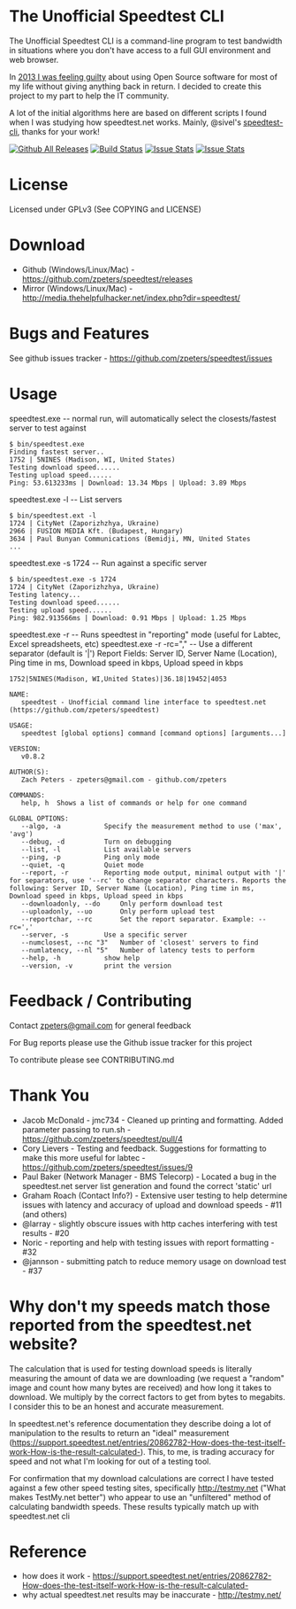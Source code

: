 The Unofficial Speedtest CLI
============================
The Unofficial Speedtest CLI is a command-line program to test
bandwidth in situations where you don't have access to a full GUI
environment and web browser.

In [2013 I was feeling guilty](http://thehelpfulhacker.net/2013/07/29/giving-something-back/)
about using Open Source software for most of my life without giving
anything back in return.  I decided to create this project to my part
to help the IT community.

A lot of the initial algorithms here are based on different scripts I
found when I was studying how speedtest.net works.  Mainly, @sivel's
[speedtest-cli](https://github.com/sivel/speedtest-cli/blob/master/speedtest-cli),
thanks for your work!

[![Github All Releases](https://img.shields.io/github/downloads/zpeters/speedtest/total.svg?style=plastic)](https://github.com/zpeters/speedtest)
[![Build Status](https://drone.io/github.com/zpeters/speedtest/status.png)](https://drone.io/github.com/zpeters/speedtest/latest)
[![Issue Stats](http://www.issuestats.com/github/zpeters/speedtest/badge/pr)](http://www.issuestats.com/github/zpeters/speedtest)
[![Issue Stats](http://www.issuestats.com/github/zpeters/speedtest/badge/issue)](http://www.issuestats.com/github/zpeters/speedtest)

License
=======
Licensed under GPLv3 (See COPYING and LICENSE)

Download
========
- Github (Windows/Linux/Mac) - https://github.com/zpeters/speedtest/releases
- Mirror (Windows/Linux/Mac) - http://media.thehelpfulhacker.net/index.php?dir=speedtest/

Bugs and Features
=================
See github issues tracker - https://github.com/zpeters/speedtest/issues

Usage
=====
speedtest.exe -- normal run, will automatically select the closests/fastest server to test against
```shell
$ bin/speedtest.exe 
Finding fastest server..
1752 | 5NINES (Madison, WI, United States)
Testing download speed......
Testing upload speed......
Ping: 53.613233ms | Download: 13.34 Mbps | Upload: 3.89 Mbps
```

speedtest.exe -l -- List servers
```shell
$ bin/speedtest.ext -l
1724 | CityNet (Zaporizhzhya, Ukraine)
2966 | FUSION MEDIA Kft. (Budapest, Hungary)
3634 | Paul Bunyan Communications (Bemidji, MN, United States
...

```

speedtest.exe -s 1724 -- Run against a specific server
```shell
$ bin/speedtest.exe -s 1724
1724 | CityNet (Zaporizhzhya, Ukraine)
Testing latency...
Testing download speed......
Testing upload speed......
Ping: 982.913566ms | Download: 0.91 Mbps | Upload: 1.25 Mbps
```

speedtest.exe -r -- Runs speedtest in "reporting" mode (useful for Labtec, Excel spreadsheets, etc)
speedtest.exe -r -rc="," -- Use a different separator (default is '|')
Report Fields: Server ID, Server Name (Location), Ping time in ms, Download speed in kbps, Upload speed in kbps
```shell
1752|5NINES(Madison, WI,United States)|36.18|19452|4053
```

```shell
NAME:
   speedtest - Unofficial command line interface to speedtest.net (https://github.com/zpeters/speedtest)

USAGE:
   speedtest [global options] command [command options] [arguments...]

VERSION:
   v0.8.2

AUTHOR(S):
   Zach Peters - zpeters@gmail.com - github.com/zpeters

COMMANDS:
   help, h	Shows a list of commands or help for one command

GLOBAL OPTIONS:
   --algo, -a 			Specify the measurement method to use ('max', 'avg')
   --debug, -d			Turn on debugging
   --list, -l			List available servers
   --ping, -p			Ping only mode
   --quiet, -q			Quiet mode
   --report, -r			Reporting mode output, minimal output with '|' for separators, use '--rc' to change separator characters. Reports the following: Server ID, Server Name (Location), Ping time in ms, Download speed in kbps, Upload speed in kbps
   --downloadonly, --do		Only perform download test
   --uploadonly, --uo		Only perform upload test
   --reportchar, --rc 		Set the report separator. Example: --rc=','
   --server, -s 		Use a specific server
   --numclosest, --nc "3"	Number of 'closest' servers to find
   --numlatency, --nl "5"	Number of latency tests to perform
   --help, -h			show help
   --version, -v		print the version

```

Feedback / Contributing
=======================
Contact zpeters@gmail.com for general feedback

For Bug reports please use the Github issue tracker for this project

To contribute please see CONTRIBUTING.md

Thank You
=========
- Jacob McDonald - jmc734 - Cleaned up printing and formatting.  Added parameter passing to run.sh - https://github.com/zpeters/speedtest/pull/4
- Cory Lievers - Testing and feedback. Suggestions for formatting to make this more useful for labtec - https://github.com/zpeters/speedtest/issues/9
- Paul Baker (Network Manager - BMS Telecorp) - Located a bug in the speedtest.net server list generation and found the correct 'static' url
- Graham Roach (Contact Info?) - Extensive user testing to help determine issues with latency and accuracy of upload and download speeds - #11 (and others)
- @larray - slightly obscure issues with http caches interfering with test results - #20
- Noric - reporting and help with testing issues with report formatting - #32
- @jannson - submitting patch to reduce memory usage on download test - #37

Why don't my speeds match those reported from the speedtest.net website?
========================================================================
The calculation that is used for testing download speeds is literally measuring the amount of data we are downloading (we request a "random" image and count how many bytes are received) and how long it takes to download.  We multiply by the correct factors to get from bytes to megabits. I consider this to be an honest and accurate measurement.

In speedtest.net's reference documentation they describe doing a lot of manipulation to the results to return an "ideal" measurement (https://support.speedtest.net/entries/20862782-How-does-the-test-itself-work-How-is-the-result-calculated-). This, to me, is trading accuracy for speed and not what I'm looking for out of a testing tool.

For confirmation that my download calculations are correct I have tested against a few other speed testing sites, specifically http://testmy.net ("What makes TestMy.net better") who appear to use an "unfiltered" method of calculating bandwidth speeds.  These results typically match up with speedtest.net cli


Reference
=========
- how does it work - https://support.speedtest.net/entries/20862782-How-does-the-test-itself-work-How-is-the-result-calculated-
- why actual speedtest.net results may be inaccurate - http://testmy.net/
   
